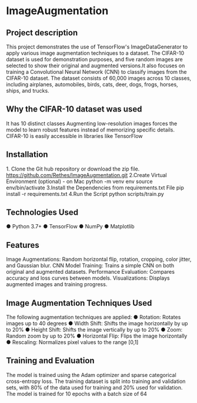 # ImageAugmentation

## Project description
This project demonstrates the use of TensorFlow's ImageDataGenerator to apply various image augmentation techniques to a dataset. The CIFAR-10 dataset is used for demonstration purposes, and five random images are selected to show their original and augmented versions.It also focuses on training a Convolutional Neural Network (CNN) to classify images from the CIFAR-10 dataset. The dataset consists of 60,000 images across 10 classes, including airplanes, automobiles, birds, cats, deer, dogs, frogs, horses, ships, and trucks.

## Why the CIFAR-10 dataset was used
It has 10 distinct classes
Augmenting low-resolution images forces the model to learn robust features instead of memorizing specific details.
CIFAR-10 is easily accessible in libraries like TensorFlow 


## Installation
1.⁠ ⁠Clone the Git hub repository or download the zip file.
https://github.com/Rethes/ImageAugmentation.git
2.Create Virtual Environment (optional) - on Mac
python -m venv env
source env/bin/activate
3.Install the Dependencies from requirements.txt File
pip install -r requirements.txt
4.Run the Script
python scripts/train.py


## Technologies Used
●	Python 3.7+
●	TensorFlow
●	NumPy
●	Matplotlib

## Features
Image Augmentations: Random horizontal flip, rotation, cropping, color jitter, and Gaussian blur.
CNN Model Training: Trains a simple CNN on both original and augmented datasets.
Performance Evaluation: Compares accuracy and loss curves between models.
Visualizations: Displays augmented images and training progress.

## Image Augmentation Techniques Used
The following augmentation techniques are applied:
●	Rotation: Rotates images up to 40 degrees
●	Width Shift: Shifts the image horizontally by up to 20%
●	Height Shift: Shifts the image vertically by up to 20%
●	Zoom: Random zoom by up to 20%
●	Horizontal Flip: Flips the image horizontally
●	Rescaling: Normalizes pixel values to the range [0,1]

## Training and Evaluation
The model is trained using the Adam optimizer and sparse categorical cross-entropy loss. The training dataset is split into training and validation sets, with 80% of the data used for training and 20% used for validation. The model is trained for 10 epochs with a batch size of 64

